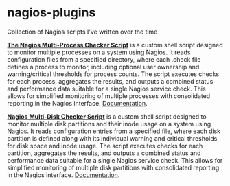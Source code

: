# nagios-plugins
Collection of Nagios scripts I've written over the time

[**The Nagios Multi-Process Checker Script**](check_multi_procs) is a custom shell script designed to monitor multiple processes on a system using Nagios. It reads configuration files from a specified directory, where each .check file defines a process to monitor, including optional user ownership and warning/critical thresholds for process counts. The script executes checks for each process, aggregates the results, and outputs a combined status and performance data suitable for a single Nagios service check. This allows for simplified monitoring of multiple processes with consolidated reporting in the Nagios interface. [Documentation](check_multi_procs.md).

[**Nagios Multi-Disk Checker Script**](check_multi_disk) is a custom shell script designed to monitor multiple disk partitions and their inode usage on a system using Nagios. It reads configuration entries from a specified file, where each disk partition is defined along with its individual warning and critical thresholds for disk space and inode usage. The script executes checks for each partition, aggregates the results, and outputs a combined status and performance data suitable for a single Nagios service check. This allows for simplified monitoring of multiple disk partitions with consolidated reporting in the Nagios interface. [Documentation](check_multi_disk.md).
